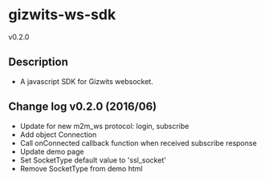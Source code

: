 gizwits-ws-sdk
=======
v0.2.0

## Description
* A javascript SDK for Gizwits websocket.

## Change log v0.2.0 (2016/06)
* Update for new m2m_ws protocol: login, subscribe
* Add object Connection
* Call onConnected callback function when received subscribe response
* Update demo page
* Set SocketType default value to 'ssl_socket'
* Remove SocketType from demo html